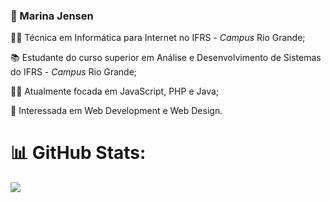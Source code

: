 ### 📌 Marina Jensen

👩‍🎓 Técnica em Informática para Internet no IFRS - *Campus* Rio Grande;

📚 Estudante do curso superior em Análise e Desenvolvimento de Sistemas do IFRS - *Campus* Rio Grande;

👩‍💻 Atualmente focada em JavaScript, PHP e Java;

👀 Interessada em Web Development e Web Design.

# 📊 GitHub Stats:
![](https://github-readme-stats.vercel.app/api/top-langs/?username=marinacjensen&theme=dark&hide_border=true&include_all_commits=true&count_private=true&layout=compact)
